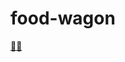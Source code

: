 # food-wagon
[🚀🚀]([url](https://testflightwaggon.netlify.app/)https://testflightwaggon.netlify.app/)

